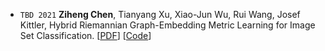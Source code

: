 - ``TBD 2021`` **Ziheng Chen**, Tianyang Xu, Xiao-Jun Wu, Rui Wang, Josef Kittler, Hybrid Riemannian Graph-Embedding Metric
Learning for Image Set Classification.
[[PDF](https://ieeexplore.ieee.org/stamp/stamp.jsp?arnumber=9540380)] 
[[Code](https://github.com/GitZH-Chen/HRGEML-v-1)]